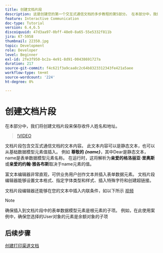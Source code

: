 ```yaml
---
title: 创建文档片段
description: 这是创建您的第一个交互式通信文档的多步教程的第5部分。 在本部分中，我们将创建文档片段来保存收件人姓名和地址。
feature: Interactive Communication
doc-type: Tutorial
version: 6.4,6.5
discoiquuid: 47d3aa97-0bff-48e0-8a65-55e5332f811b
jira: KT-5958
thumbnail: 22350.jpg
topic: Development
role: Developer
level: Beginner
exl-id: 2fe3f950-bc2a-4e91-8d91-00438691727a
duration: 217
source-git-commit: f4c621f3a9caa8c2c64b8323312343fe421a5aee
workflow-type: tm+mt
source-wordcount: '224'
ht-degree: 0%

---
```


# 创建文档片段

在本部分中，我们将创建文档片段来保存收件人姓名和地址。

>[!VIDEO](https://video.tv.adobe.com/v/22350?quality=12&learn=on)

文档片段包含交互式通信文档的文本内容。 此文本内容可以是静态文本，也可以从基础数据模型元素值插入。 例如 **尊敬的 _{name}_**，其中Dear是静态文本， name是表单数据模型元素名称。 在运行时，这将解析为&#x200B;**亲爱的格洛丽亚·里奥斯**或&#x200B;**亲爱的约翰·雅各布斯**取决于name元素的值。

富文本编辑器非常直观，可供业务用户创作文本并插入表单数据元素。 文档片段编辑器能够设置文本格式、指定字体类型和样式、插入特殊字符和创建超链接。

文档片段编辑器还能够在您的文本中插入内联条件，如以下所示 [视频](https://helpx.adobe.com/experience-manager/kt/forms/using/editing-improvements-correspondence-mgmt-feature-video-use.html)

>[!NOTE]
>
>确保插入到文档片段中的表单数据模型元素是根元素的子项。 例如，在此使用案例中，确保您选择的User对象的元素是余额对象的子项

## 后续步骤

[创建打印渠道文档](./create-print-channel-document.md)

